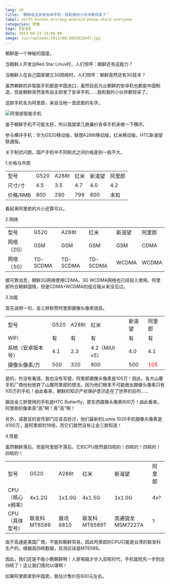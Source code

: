 ```yaml
---
lang: zh
title: '朝鲜自主研发安卓手机：我和我的小伙伴都惊呆了'
label: north-korean-arirang-android-phone-shock-everyone
categories: 转载
tags: [安卓]
date: 2013-08-23 18:00:00
image: /usr/uploads/2013/08/2002816947.jpg
---
```

朝鲜是一个神秘的国度。

当朝鲜人开发出Red Star Linux时，人们惊呼：朝鲜还有这能力？

当朝鲜人在自己国家建立3G网络时，人们惊呼：朝鲜竟然还有3G技术？

虽然朝鲜的非智能手机都是中国进口，虽然目前为止朝鲜的安卓机也都是中国制造，但是朝鲜突然宣布自主研发了安卓手机……我和我的小伙伴都惊呆了。

这款手机名为阿里郎，来自当地一首民歌的名字。

![阿里郎智能手机](/usr/uploads/2013/08/2002816947.jpg)

鉴于朝鲜手机不可能太好，所以我就拿几款廉价安卓手机来做一下横评。

参与横评手机：华为G520移动版，联想A288t移动版，红米移动版，HTC新渴望联通版。

关于制式问题，国产手机中不同制式之间价格差别一般不大。

1.价格与外观

<table>
<tr><td>型号</td><td>G520</td><td>A288t</td><td>红米</td><td>新渴望</td><td>阿里郎</td></tr>
<tr><td>尺寸/寸</td><td>4.5</td><td>3.5</td><td>4.7</td><td>4.0</td><td>4.2</td></tr>
<tr><td>价格/RMB</td><td>800</td><td>290</td><td>799</td><td>800</td><td>未知</td></tr>
</table>

看起来阿里郎的大小还算可以。

2.网络

<table>
<tr><td>型号</td><td>G520</td><td>A288t</td><td>红米</td><td>新渴望</td><td>阿里郎</td></tr>
<tr><td>网络（2G）</td><td>GSM</td><td>GSM</td><td>GSM</td><td>GSM</td><td>CDMA</td></tr>
<tr><td>网络（3G）</td><td>TD-SCDMA</td><td>TD-SCDMA</td><td>TD-SCDMA</td><td>WCDMA</td><td>WCDMA</td></tr>
</table>

据可靠消息，朝鲜2G网络使用CDMA，3G WCDMA网络也已经投入使用。阿里郎符合朝鲜国情，但是CDMA+WCDMA的组合我从来没见过。

3.功能

首先说明一句，金三胖称赞阿里郎摄像头像素很高。

<table>
<tr><td>型号</td><td>G520</td><td>A288t</td><td>红米</td><td>新渴望</td><td>阿里郎</td></tr>
<tr><td>WiFi</td><td>有</td><td>有</td><td>有</td><td>有</td><td>有</td></tr>
<tr><td>系统（安卓版本号）</td><td>4.1</td><td>2.3</td><td>4.2（MIUI v5）</td><td>4.0</td><td>4.1</td></tr>
<tr><td>摄像头像素/万</td><td>500</td><td>320</td><td>800</td><td>500</td><td style="color:red">105</td></tr>
</table>

是的，你没有看错，我也没有写错，阿里郎摄像头像素是105万！因此，各大山寨手机厂商纷纷放弃了山寨阿里郎的想法，因为他们根本不可能做出摄像头像素只有105万的手机！由此看来，朝鲜的知识产权保护意识走在了世界的前列……

据说金三胖使用的手机是HTC Butterfly，那东西摄像头像素800万！由此看来，阿里郎的像素真“高”啊！真“高”啊！

另外，诺基亚的宣传部门应该去检讨，他们最新的Lumia 1020手机摄像头像素是4100万，是阿里郎的19倍，而它们居然没有让金三胖知道！

4.性能

虽然朝鲜落后，但是阿里郎不落后，它的CPU居然是四核的！四核的！四核的！四核的！

<table>
<tr><td>型号</td><td>G520</td><td>A288t</td><td>红米</td><td>新渴望</td><td>阿里郎</td></tr>
<tr><td>CPU（核心x频率）</td><td>4x1.2G</td><td>1x1.0G</td><td>4x1.5G</td><td>1x1.0G</td><td>4x?</td></tr>
<tr><td>CPU（具体型号）</td><td>联发科MT6589</td><td>展讯8810</td><td>联发科MT6589T</td><td>高通骁龙MSM7227A</td><td>?</td></tr>
</table>

由于高通是美国厂商，不能和朝鲜贸易，因此阿里郎的CPU只能是台湾的联发科生产的。根据其四核数据，目测应该是MT6589。

因此，我们还是不能小瞧朝鲜啊！人家电脑才步入双核时代，手机就抢先一步到达四核了！这让我们情何以堪啊！

如果阿里郎拿到中国卖，我估计售价在600元左右。